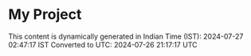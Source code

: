 # My Project

This content is dynamically generated in Indian Time (IST): 2024-07-27 02:47:17 IST
Converted to UTC: 2024-07-26 21:17:17 UTC
